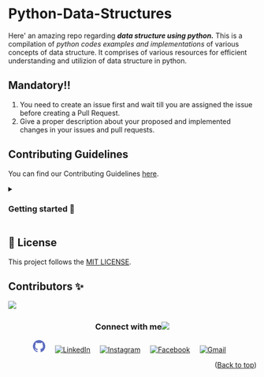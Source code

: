 <div id="top"></div>

# Python-Data-Structures
Here' an amazing repo regarding <b><i> data structure using python.</i></b> This is a compilation of <em>python codes examples and implementations</em> of various concepts of data structure. It comprises of various resources for efficient understanding and utilizion of data structure in python.
<br/>

## Mandatory‼️

   1. You need to create an issue first and wait till you are assigned the issue before creating a Pull Request.
   2. Give a proper description about your proposed and implemented changes in your issues and pull requests.

## Contributing Guidelines
You can find our Contributing Guidelines [here](CONTRIBUTING.md).

<details>
   <summary><h3>Getting started 🤟</h3></summary>

   1. Fork this repo (button on top).
   
   2. Clone on your local machine.
       ```
       git clone https://github.com/himanshu-03/Python-Data-Structures.git
       ```
   3. Navigate to the project directory.
       ```
       cd Python-Data-Structures
       ```
   4. Create a new *branch*
       ```
       git checkout -b <branch-name>
       ```
   5. Adding New Data Strcture
      
       - Create a folder named by the Data Structure
       - Create `.py` file for a particular algorithm or code
       <br />
       
       > If data structure folder already exists in the repo, kindly add your code in the respective folder.
   6. Add all the changes that you have made
      ```
      git add .
      ```
   7. Commit your changes
       ```
       git commit -m "{Message}"
       ```
   8. Then push
       ```
       git push -u origin <branch-name>
       ```
   9. Submit a pull request :sunglasses:
</details>

## 🪪 License
This project follows the [MIT LICENSE](https://choosealicense.com/licenses/mit/).

## Contributors ✨

<a href="https://github.com/himanshu-03/Python-Data-Structures/graphs/contributors">
  <img src="https://contrib.rocks/image?repo=himanshu-03/python-data-structures" />
</a>

<div align="center">
<h3> Connect with me<a href="https://gifyu.com/image/Zy2f"><img src="https://github.com/milaan9/milaan9/blob/main/Handshake.gif" width="50px"></a>
</h3> 
<p align="center">
    <a href="https://www.github.com/himanshu-03" target="_blank" rel="noreferrer"><img alt="Github" width="25px" src="https://github.com/himanshu-03/himanshu-03/blob/main/assets/socials/github.png"></a> &nbsp&nbsp&nbsp
    <a href="https://www.linkedin.com/in/agarwal-himanshu" target="_blank"><img alt="LinkedIn" width="25px" src="https://cdn-icons-png.flaticon.com/512/3536/3536505.png"></a> &nbsp&nbsp&nbsp
    <a href="https://www.instagram.com/_._hiimanshu_._" target="_blank"><img alt="Instagram" width="25px" src="https://cdn-icons-png.flaticon.com/512/1384/1384063.png"></a> &nbsp&nbsp&nbsp
    <a href="https://www.facebook.com/profile.php?id=100006757421091" target="_blank"><img alt="Facebook" width="25px" src="https://upload.wikimedia.org/wikipedia/commons/5/51/Facebook_f_logo_%282019%29.svg"></a> &nbsp&nbsp&nbsp
    <a href="mailto:himanshuaaagarwal2002@gmail.com" target="_blank"><img alt="Gmail" width="25px" src="https://cdn-icons-png.flaticon.com/512/5968/5968534.png"></a>&nbsp&nbsp&nbsp
    <p align="right">(<a href="#top">Back to top</a>)</p>
</p> 
